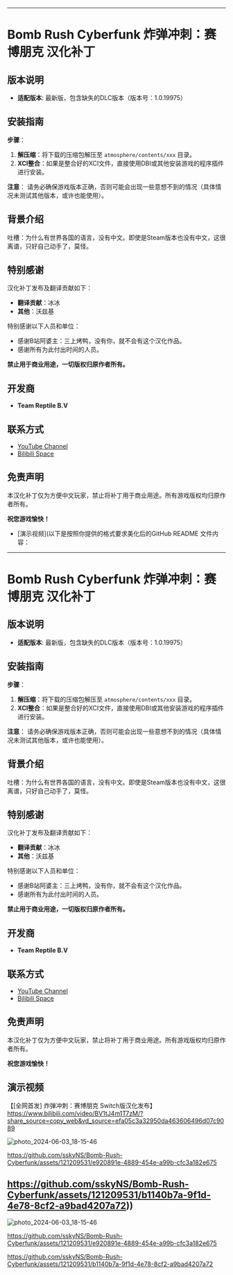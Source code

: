 
---

# Bomb Rush Cyberfunk 炸弹冲刺：赛博朋克 汉化补丁

## 版本说明
- **适配版本**: 最新版，包含缺失的DLC版本（版本号：1.0.19975）

## 安装指南

**步骤**：

1. **解压缩**：将下载的压缩包解压至 `atmosphere/contents/xxx` 目录。
2. **XCI整合**：如果是整合好的XCI文件，直接使用DBI或其他安装游戏的程序插件进行安装。

**注意**：
请务必确保游戏版本正确，否则可能会出现一些意想不到的情况（具体情况未测试其他版本，或许也能使用）。

## 背景介绍

吐槽：为什么有世界各国的语言，没有中文。即使是Steam版本也没有中文，这很离谱，只好自己动手了，莫怪。

## 特别感谢

汉化补丁发布及翻译贡献如下：
- **翻译贡献**：冰冰
- **其他**：沃兹基

特别感谢以下人员和单位：
- 感谢B站阿婆主：三上烤鸭，没有你，就不会有这个汉化作品。
- 感谢所有为此付出时间的人员。

**禁止用于商业用途，一切版权归原作者所有。**

## 开发商

- **Team Reptile B.V**

## 联系方式
- [YouTube Channel](https://youtube.com/@ssky-?si=lPttBaHAnWjSMgsB)
- [Bilibili Space](https://space.bilibili.com/679023184?spm_id_from=333.1007.0.0)

## 免责声明

本汉化补丁仅为方便中文玩家，禁止将补丁用于商业用途。所有游戏版权均归原作者所有。

**祝您游戏愉快！**

- [演示视频](以下是按照你提供的格式要求美化后的GitHub README 文件内容：

---

# Bomb Rush Cyberfunk 炸弹冲刺：赛博朋克 汉化补丁

## 版本说明
- **适配版本**: 最新版，包含缺失的DLC版本（版本号：1.0.19975）

## 安装指南

**步骤**：

1. **解压缩**：将下载的压缩包解压至 `atmosphere/contents/xxx` 目录。
2. **XCI整合**：如果是整合好的XCI文件，直接使用DBI或其他安装游戏的程序插件进行安装。

**注意**：
请务必确保游戏版本正确，否则可能会出现一些意想不到的情况（具体情况未测试其他版本，或许也能使用）。

## 背景介绍

吐槽：为什么有世界各国的语言，没有中文。即使是Steam版本也没有中文，这很离谱，只好自己动手了，莫怪。

## 特别感谢

汉化补丁发布及翻译贡献如下：
- **翻译贡献**：冰冰
- **其他**：沃兹基

特别感谢以下人员和单位：
- 感谢B站阿婆主：三上烤鸭，没有你，就不会有这个汉化作品。
- 感谢所有为此付出时间的人员。

**禁止用于商业用途，一切版权归原作者所有。**

## 开发商

- **Team Reptile B.V**

## 联系方式
- [YouTube Channel](https://youtube.com/@ssky-?si=lPttBaHAnWjSMgsB)
- [Bilibili Space](https://space.bilibili.com/679023184?spm_id_from=333.1007.0.0)

## 免责声明

本汉化补丁仅为方便中文玩家，禁止将补丁用于商业用途。所有游戏版权均归原作者所有。

**祝您游戏愉快！**

## 演示视频
【[全网首发] 炸弹冲刺：赛博朋克 Switch版汉化发布】
https://www.bilibili.com/video/BV1tJ4m1T7zM/?share_source=copy_web&vd_source=efa05c3a32950da463606496d07c9089

![photo_2024-06-03_18-15-46](https://github.com/sskyNS/Bomb-Rush-Cyberfunk/assets/121209531/599f17e1-322a-4423-bbc6-a5569b866812)



https://github.com/sskyNS/Bomb-Rush-Cyberfunk/assets/121209531/e920891e-4889-454e-a99b-cfc3a182e675



https://github.com/sskyNS/Bomb-Rush-Cyberfunk/assets/121209531/b1140b7a-9f1d-4e78-8cf2-a9bad4207a72))
---
![photo_2024-06-03_18-15-46](https://github.com/sskyNS/Bomb-Rush-Cyberfunk/assets/121209531/599f17e1-322a-4423-bbc6-a5569b866812)



https://github.com/sskyNS/Bomb-Rush-Cyberfunk/assets/121209531/e920891e-4889-454e-a99b-cfc3a182e675



https://github.com/sskyNS/Bomb-Rush-Cyberfunk/assets/121209531/b1140b7a-9f1d-4e78-8cf2-a9bad4207a72
